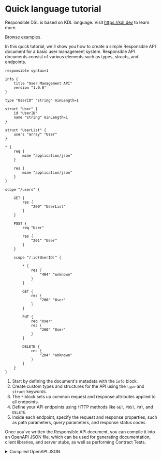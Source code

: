 # Quick language tutorial

Responsible DSL is based on KDL language. Visit https://kdl.dev to learn more.

[Browse examples](examples/).

In this quick tutorial, we'll show you how to create a simple Responsible API document for a basic user management
system. Responsible API documents consist of various elements such as types, structs, and endpoints.

```kdl
responsible syntax=1

info {
    title "User Management API"
    version "1.0.0"
}

type "UserID" "string" minLength=1

struct "User" {
    id "UserID"
    name "string" minLength=1
}

struct "UserList" {
    users "array" "User"
}

* {
    req {
        mime "application/json"
    }

    res {
        mime "application/json"
    }
}

scope "/users" {

    GET {
        res {
            "200" "UserList"
        }
    }

    POST {
        req "User"

        res {
            "201" "User"
        }
    }

    scope "/:id(UserID)" {

        * {
            res {
                "404" "unknown"
            }
        }

        GET {
            res {
                "200" "User"
            }
        }

        PUT {
            req "User"
            res {
                "200" "User"
            }
        }

        DELETE {
            res {
                "204" "unknown"
            }
        }
    }
}
```

1. Start by defining the document's metadata with the `info` block.
2. Create custom types and structures for the API using the `type` and `struct` keywords.
3. The `*` block sets up common request and response attributes applied to all endpoints.
4. Define your API endpoints using HTTP methods like `GET`, `POST`, `PUT`, and `DELETE`.
5. Inside each endpoint, specify the request and response properties, such as path parameters, query parameters, and
   response status codes.

Once you've written the Responsible API document, you can compile it into an OpenAPI JSON file, which can be used for
generating documentation, client libraries, and server stubs, as well as performing Contract Tests.

<details>
<summary>Compiled OpenAPI JSON</summary>

```json
{
  "openapi": "3.0.1",
  "info": {
    "title": "User Management API",
    "version": "1.0.0"
  },
  "components": {
    "schemas": {
      "UserID": {
        "minLength": 1,
        "type": "string"
      },
      "User": {
        "type": "object",
        "properties": {
          "id": {
            "$ref": "#/components/schemas/UserID"
          },
          "name": {
            "minLength": 1,
            "type": "string"
          }
        },
        "required": ["id", "name"]
      },
      "UserList": {
        "type": "object",
        "properties": {
          "users": {
            "type": "array",
            "items": {
              "$ref": "#/components/schemas/User"
            }
          }
        },
        "required": ["users"]
      }
    }
  },
  "paths": {
    "/users": {
      "get": {
        "parameters": [],
        "responses": {
          "200": {
            "description": "200",
            "content": {
              "application/json": {
                "schema": {
                  "$ref": "#/components/schemas/UserList"
                }
              }
            }
          }
        }
      },
      "post": {
        "parameters": [],
        "requestBody": {
          "content": {
            "application/json": {
              "schema": {
                "$ref": "#/components/schemas/User"
              }
            }
          },
          "required": true
        },
        "responses": {
          "201": {
            "description": "201",
            "content": {
              "application/json": {
                "schema": {
                  "$ref": "#/components/schemas/User"
                }
              }
            }
          }
        }
      }
    },
    "/users/{id}": {
      "get": {
        "parameters": [
          {
            "name": "id",
            "in": "path",
            "required": true,
            "schema": {
              "$ref": "#/components/schemas/UserID"
            }
          }
        ],
        "responses": {
          "200": {
            "description": "200",
            "content": {
              "application/json": {
                "schema": {
                  "$ref": "#/components/schemas/User"
                }
              }
            }
          },
          "404": {
            "description": "404"
          }
        }
      },
      "put": {
        "parameters": [
          {
            "name": "id",
            "in": "path",
            "required": true,
            "schema": {
              "$ref": "#/components/schemas/UserID"
            }
          }
        ],
        "requestBody": {
          "content": {
            "application/json": {
              "schema": {
                "$ref": "#/components/schemas/User"
              }
            }
          },
          "required": true
        },
        "responses": {
          "200": {
            "description": "200",
            "content": {
              "application/json": {
                "schema": {
                  "$ref": "#/components/schemas/User"
                }
              }
            }
          },
          "404": {
            "description": "404"
          }
        }
      },
      "delete": {
        "parameters": [
          {
            "name": "id",
            "in": "path",
            "required": true,
            "schema": {
              "$ref": "#/components/schemas/UserID"
            }
          }
        ],
        "responses": {
          "204": {
            "description": "204"
          },
          "404": {
            "description": "404"
          }
        }
      }
    }
  }
}
```

</details>
